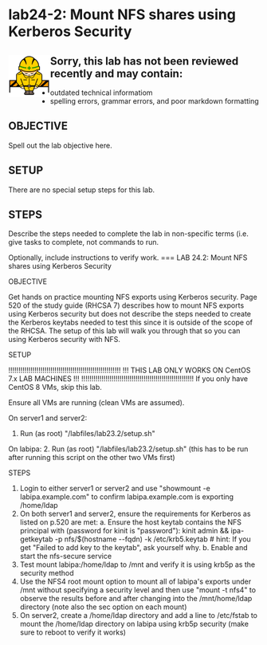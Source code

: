 # lab24-2: Mount NFS shares using Kerberos Security
## <img align="left" src="../images/ConstructionSign.png">Sorry, this lab has not been reviewed recently and may contain:
  - outdated technical informatiom
  - spelling errors, grammar errors, and poor markdown formatting

## OBJECTIVE

Spell out the lab objective here.

## SETUP

There are no special setup steps for this lab.

## STEPS

Describe the steps needed to complete the lab in non-specific terms (i.e. give
tasks to complete, not commands to run.

Optionally, include instructions to verify work.
=== LAB 24.2: Mount NFS shares using Kerberos Security

OBJECTIVE

Get hands on practice mounting NFS exports using Kerberos security.  Page 520
of the study guide (RHCSA 7) describes how to mount NFS exports using Kerberos
security but does not describe the steps needed to create the Kerberos keytabs
needed to test this since it is outside of the scope of the RHCSA.  The setup of
this lab will walk you through that so you can using Kerberos security with NFS.

SETUP

!!!!!!!!!!!!!!!!!!!!!!!!!!!!!!!!!!!!!!!!!!!!!!!!!!!!!!!!
!!!  THIS LAB ONLY WORKS ON CentOS 7.x LAB MACHINES  !!!
!!!!!!!!!!!!!!!!!!!!!!!!!!!!!!!!!!!!!!!!!!!!!!!!!!!!!!!!
If you only have CentOS 8 VMs, skip this lab.

Ensure all VMs are running (clean VMs are assumed).

On server1 and server2:
  1. Run (as root) "/labfiles/lab23.2/setup.sh"

On labipa:
  2. Run (as root) "/labfiles/lab23.2/setup.sh" (this has to be run after running
     this script on the other two VMs first)

STEPS

1.  Login to either server1 or server2 and use "showmount -e labipa.example.com"
    to confirm labipa.example.com is exporting /home/ldap
2.  On both server1 and server2, ensure the requirements for Kerberos as listed
    on p.520 are met:
    a.  Ensure the host keytab contains the NFS principal with (password for
        kinit is "password"):
        kinit admin &&
        ipa-getkeytab -p nfs/$(hostname --fqdn) -k /etc/krb5.keytab
        # hint: If you get "Failed to add key to the keytab", ask yourself why.
    b.  Enable and start the nfs-secure service
3.  Test mount labipa:/home/ldap to /mnt and verify it is using krb5p as the
    security method
4.  Use the NFS4 root mount option to mount all of labipa's exports under
    /mnt without specifying a security level and then use "mount -t nfs4" to
    observe the results before and after changing into the /mnt/home/ldap
    directory (note also the sec option on each mount)
5.  On server2, create a /home/ldap directory and add a line to /etc/fstab to
    mount the /home/ldap directory on labipa using krb5p security (make sure to
    reboot to verify it works)
